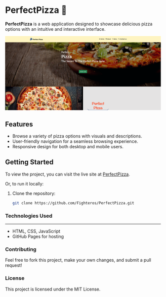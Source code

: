 # PerfectPizza 🍕

**PerfectPizza** is a web application designed to showcase delicious pizza options with an intuitive and interactive interface.

![PerfectPizza Screenshot](PerfectPizza.png)

## Features

- Browse a variety of pizza options with visuals and descriptions.
- User-friendly navigation for a seamless browsing experience.
- Responsive design for both desktop and mobile users.

## Getting Started

To view the project, you can visit the live site at [PerfectPizza](https://fighteros.github.io/PerfectPizza/#header).

Or, to run it locally:
1. Clone the repository:
   ```bash
   git clone https://github.com/Fighteros/PerfectPizza.git
### Technologies Used 
----------------- 
* HTML, CSS, JavaScript
* GitHub Pages for hosting

### Contributing

Feel free to fork this project, make your own changes, and submit a pull request!

### License

This project is licensed under the MIT License.

